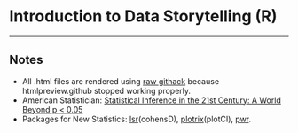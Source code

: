 # Introduction to Data Storytelling (R)

-----------------------------------------------------------------------------------
## Notes
- All .html files are rendered using [raw githack](https://raw.githack.com) because htmlpreview.github stopped working properly.
- American Statistician: [Statistical Inference in the 21st Century: A World Beyond p < 0.05](https://www.tandfonline.com/toc/utas20/73/sup1?nav=tocList)
- Packages for New Statistics: [lsr](https://www.rdocumentation.org/packages/lsr/versions/0.1.1)(cohensD), [plotrix](https://rdrr.io/cran/plotrix/man/plotCI.html)(plotCI), [pwr](https://cran.r-project.org/web/packages/pwr/vignettes/pwr-vignette.html).
